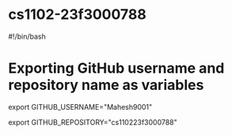 # cs1102-23f3000788
#!/bin/bash



# Exporting GitHub username and repository name as variables

export GITHUB_USERNAME="Mahesh9001"

export GITHUB_REPOSITORY="cs110223f3000788"
